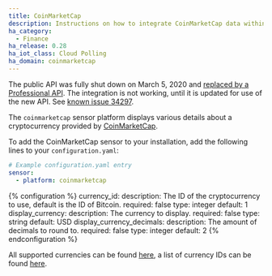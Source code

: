 ```yaml
---
title: CoinMarketCap
description: Instructions on how to integrate CoinMarketCap data within Home Assistant.
ha_category:
  - Finance
ha_release: 0.28
ha_iot_class: Cloud Polling
ha_domain: coinmarketcap
---
```


<div class='note warning'>

The public API was fully shut down on March 5, 2020 and [replaced by a Professional API](https://pro.coinmarketcap.com/migrate). 
The integration is not working, until it is updated for use of the new API. 
See [known issue 34297](https://github.com/home-assistant/core/issues/34297).

</div>

The `coinmarketcap` sensor platform displays various details about a cryptocurrency provided by [CoinMarketCap](https://coinmarketcap.com/).

To add the CoinMarketCap sensor to your installation, add the following lines to your `configuration.yaml`:

```yaml
# Example configuration.yaml entry
sensor:
  - platform: coinmarketcap
```

{% configuration %}
currency_id:
  description: The ID of the cryptocurrency to use, default is the ID of Bitcoin.
  required: false
  type: integer
  default: 1
display_currency:
  description: The currency to display.
  required: false
  type: string
  default: USD
display_currency_decimals:
  description: The amount of decimals to round to.
  required: false
  type: integer
  default: 2
{% endconfiguration %}

All supported currencies can be found [here](https://coinmarketcap.com/api/documentation/v1/#section/Standards-and-Conventions), a list of currency IDs can be found [here](https://api.coinmarketcap.com/v2/ticker/).
